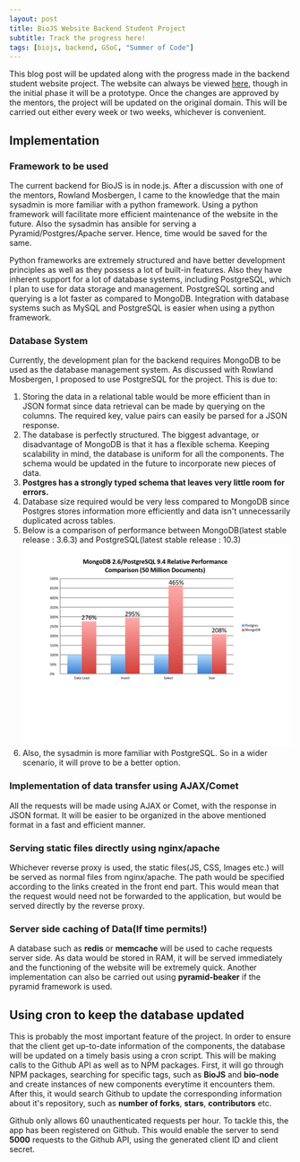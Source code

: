 ```yaml
---
layout: post
title: BioJS Website Backend Student Project 
subtitle: Track the progress here!
tags: [biojs, backend, GSoC, "Summer of Code"]
---
```

This blog post will be updated along with the progress made in the backend student website project. The website can always be viewed [here](http://139.59.93.32/), though in the initial phase it will be a prototype. Once the changes are approved by the mentors, the project will be updated on the original domain. This will be carried out either every week or two weeks, whichever is convenient.  

## Implementation  

### Framework to be used  

The current backend for BioJS is in node.js.  After a discussion with one of the mentors, Rowland Mosbergen, I came  to the knowledge that the main sysadmin is more familiar with a python framework. Using a python framework will facilitate more efficient maintenance of the website in the future. Also the sysadmin has ansible for serving a Pyramid/Postgres/Apache server. Hence, time would be saved for the same.

Python frameworks are extremely structured and have better development principles as well as they possess a lot of built-in features. Also they have inherent support for a lot of database systems, including PostgreSQL, which I plan to use for data storage and management. PostgreSQL sorting and querying is a lot faster as compared to MongoDB. Integration with database systems such as MySQL and PostgreSQL is easier when using a python framework.  

### Database System

Currently, the development plan for the backend requires MongoDB to be used as the database management system. As discussed with Rowland Mosbergen, I proposed to use PostgreSQL for the project. This is due to:
1. Storing the data in a relational table would be more efficient than in JSON format since data retrieval can be made by querying on the columns. The required key, value pairs can easily be parsed for a JSON response.
2. The database is perfectly structured. The biggest advantage, or disadvantage of MongoDB is that it has a flexible schema. Keeping scalability in mind, the database is uniform for all the components. The schema would be updated in the future to incorporate new pieces of data.
3. **Postgres has a strongly typed schema that leaves very little room for errors.**
4. Database size required would be very less compared to MongoDB since Postgres stores information more efficiently and data isn't unnecessarily duplicated across tables.
5. Below is a comparison of performance between MongoDB(latest stable release : 3.6.3) and PostgreSQL(latest stable release : 10.3)
![Database System](../img/image4.png)
6. Also, the sysadmin is more familiar with PostgreSQL. So in a wider scenario, it will prove to be a better option.  

### Implementation of data transfer using AJAX/Comet

All the requests will be made using AJAX or Comet, with the response in JSON format. It will be easier to be organized in the above mentioned format in a fast and efficient manner.

### Serving static files directly using nginx/apache

Whichever reverse proxy is used, the static files(JS, CSS, Images etc.) will be served as normal files from nginx/apache. The path would be specified according to the links created in the front end part. This would mean that the request would need not be forwarded to the application, but would be served directly by the reverse proxy.  

### Server side caching of Data(If time permits!)

A database such as **redis** or **memcache** will be used to cache requests server side. As data would be stored in RAM, it will be served immediately and the functioning of the website will be extremely quick. Another implementation can also be carried out using **pyramid-beaker** if the pyramid framework is used.

## Using cron to keep the database updated

This is probably the most important feature of the project. In order to ensure that the client get up-to-date information of the components, the database will be updated on a timely basis using a cron script. This will be making calls to the Github API as well as to NPM packages. First, it will go through NPM packages, searching for specific tags, such as **BioJS** and **bio-node** and create instances of new components everytime it encounters them. After this, it would search Github to update the corresponding information about it's repository, such as **number of forks**, **stars**, **contributors** etc.  

Github only allows 60 unauthenticated requests per hour. To tackle this, the app has been registered on Github. This would enable the server to send **5000** requests to the Github API, using the generated client ID and client secret.